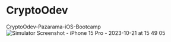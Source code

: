 # CryptoOdev
CryptoOdev-Pazarama-iOS-Bootcamp
![Simulator Screenshot - iPhone 15 Pro - 2023-10-21 at 15 49 05](https://github.com/berkhi/CryptoOdev/assets/24752498/82bb7c44-e398-440a-a4d8-9dc2a4789c31)
